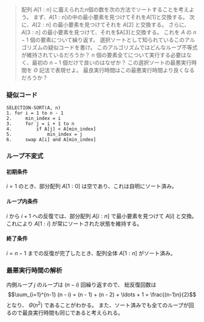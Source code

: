 <!--
<script type="text/javascript" async
  src="https://cdnjs.cloudflare.com/ajax/libs/mathjax/2.7.7/MathJax.js?config=TeX-MML-AM_CHTML">
</script>
-->
>配列 $A[1:n]$ に蓄えられた$n$個の数を次の方法でソートすることを考えよう。
まず、$A[1:n]$の中の最小要素を見つけてそれを$A[1]$と交換する。
次に、$A[2:n]$ の最小要素を見つけてそれを $A[2]$ と交換する。
さらに、$A[3:n]$ の最小要素を見つけて、それを$A[3]と交換する。
これを $A$ の $n-1$ 個の要素について繰り返す。
選択ソートとして知られているこのアルゴリズムの疑似コードを書け。
このアルゴリズムではどんなループ不等式が維持されているだろうか？
$n$ 個の要素全てについて実行する必要はなく、最初の $n-1$ 個だけで良いのはなぜか？
この選択ソートの最悪実行時間を $\Theta$ 記法で表現せよ。
最良実行時間はこの最悪実行時間より良くなるだろうか？


### 疑似コード
```
SELECTION-SORT(A, n)
1. for i = 1 to n - 1 
2.     min_index = i
3.     for j = i + 1 to n
4.         if A[j] < A[min_index]
5.             min_index = j
6.     swap A[i] and A[min_index]
```

### ループ不変式
#### 初期条件
  $i = 1$ のとき、部分配列 $A[1:0]$ は空であり、これは自明にソート済み。
    
#### ループ内条件
  $i$ から $i+1$ への反復では、部分配列 $A[i:n]$ で最小要素を見つけて $A[i]$ と交換。これにより $A[1:i]$ が常にソートされた状態を維持する。
    
#### 終了条件
  $i = n - 1$ までの反復が完了したとき、配列全体 $A[1:n]$ がソート済み。

### 最悪実行時間の解析

内側ループ $j$ のループは $(n - i)$ 回繰り返すので、
総反復回数は
$$\sum_{i=1}^{n-1} (n - i) = (n - 1) + (n - 2) + \ldots + 1 = \frac{(n-1)n}{2}$$
となり、
$\Theta (n^2)$ であることがわかる。
また、ソート済みでも全てのループが回るので最良実行時間も同じであると考えられる。
